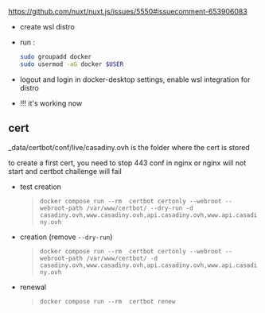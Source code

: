 https://github.com/nuxt/nuxt.js/issues/5550#issuecomment-653906083

- create wsl distro
- run :

    ```sh
    sudo groupadd docker
    sudo usermod -aG docker $USER
    ```

- logout and login
in docker-desktop settings, enable wsl integration for distro
- !!! it's working now

## cert

_data/certbot/conf/live/casadiny.ovh is the folder where the cert is stored

to create a first cert, you need to stop 443 conf in nginx or nginx will not start and certbot challenge will fail

- test creation
  > `docker compose run --rm  certbot certonly --webroot --webroot-path /var/www/certbot/ --dry-run -d casadiny.ovh,www.casadiny.ovh,api.casadiny.ovh,www.api.casadiny.ovh`
- creation (remove `--dry-run`)
  > `docker compose run --rm  certbot certonly --webroot --webroot-path /var/www/certbot/ -d casadiny.ovh,www.casadiny.ovh,api.casadiny.ovh,www.api.casadiny.ovh`
- renewal
  > `docker compose run --rm  certbot renew`
